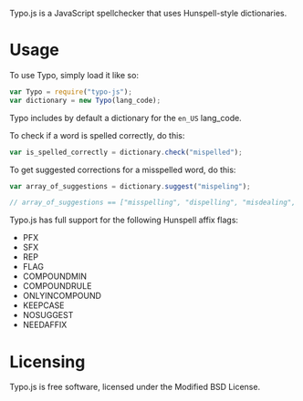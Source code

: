 Typo.js is a JavaScript spellchecker that uses Hunspell-style dictionaries.

Usage
=====

To use Typo, simply load it like so:

```javascript
var Typo = require("typo-js");
var dictionary = new Typo(lang_code);
```

Typo includes by default a dictionary for the `en_US` lang_code.

To check if a word is spelled correctly, do this:

```javascript
var is_spelled_correctly = dictionary.check("mispelled");
```

To get suggested corrections for a misspelled word, do this:

```javascript
var array_of_suggestions = dictionary.suggest("mispeling");

// array_of_suggestions == ["misspelling", "dispelling", "misdealing", "misfiling", "misruling"]
```

Typo.js has full support for the following Hunspell affix flags:

* PFX
* SFX
* REP
* FLAG
* COMPOUNDMIN
* COMPOUNDRULE
* ONLYINCOMPOUND
* KEEPCASE
* NOSUGGEST
* NEEDAFFIX

Licensing
=========

Typo.js is free software, licensed under the Modified BSD License.
